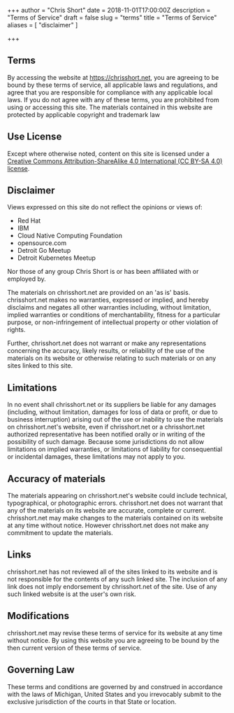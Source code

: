 +++
author = "Chris Short"
date = 2018-11-01T17:00:00Z
description = "Terms of Service"
draft = false
slug = "terms"
title = "Terms of Service"
aliases = [
    "disclaimer"
]

+++

## Terms

By accessing the website at <https://chrisshort.net>, you are agreeing to be bound by these terms of service, all applicable laws and regulations, and agree that you are responsible for compliance with any applicable local laws. If you do not agree with any of these terms, you are prohibited from using or accessing this site. The materials contained in this website are protected by applicable copyright and trademark law

## Use License

Except where otherwise noted, content on this site is licensed under a [Creative Commons Attribution-ShareAlike 4.0 International (CC BY-SA 4.0) license](/copyright/).

## Disclaimer

Views expressed on this site do not reflect the opinions or views of:

* Red Hat
* IBM
* Cloud Native Computing Foundation
* opensource.com
* Detroit Go Meetup
* Detroit Kubernetes Meetup

Nor those of any group Chris Short is or has been affiliated with or employed by.

The materials on chrisshort.net are provided on an 'as is' basis. chrisshort.net makes no warranties, expressed or implied, and hereby disclaims and negates all other warranties including, without limitation, implied warranties or conditions of merchantability, fitness for a particular purpose, or non-infringement of intellectual property or other violation of rights.

Further, chrisshort.net does not warrant or make any representations concerning the accuracy, likely results, or reliability of the use of the materials on its website or otherwise relating to such materials or on any sites linked to this site.

## Limitations

In no event shall chrisshort.net or its suppliers be liable for any damages (including, without limitation, damages for loss of data or profit, or due to business interruption) arising out of the use or inability to use the materials on chrisshort.net's website, even if chrisshort.net or a chrisshort.net authorized representative has been notified orally or in writing of the possibility of such damage. Because some jurisdictions do not allow limitations on implied warranties, or limitations of liability for consequential or incidental damages, these limitations may not apply to you.

## Accuracy of materials

The materials appearing on chrisshort.net's website could include technical, typographical, or photographic errors. chrisshort.net does not warrant that any of the materials on its website are accurate, complete or current. chrisshort.net may make changes to the materials contained on its website at any time without notice. However chrisshort.net does not make any commitment to update the materials.

## Links

chrisshort.net has not reviewed all of the sites linked to its website and is not responsible for the contents of any such linked site. The inclusion of any link does not imply endorsement by chrisshort.net of the site. Use of any such linked website is at the user's own risk.

## Modifications

chrisshort.net may revise these terms of service for its website at any time without notice. By using this website you are agreeing to be bound by the then current version of these terms of service.

## Governing Law

These terms and conditions are governed by and construed in accordance with the laws of Michigan, United States and you irrevocably submit to the exclusive jurisdiction of the courts in that State or location.